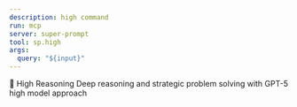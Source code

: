 ```yaml
---
description: high command
run: mcp
server: super-prompt
tool: sp.high
args:
  query: "${input}"
---
```


🧠 High Reasoning Deep reasoning and strategic problem solving with GPT-5 high
model approach
